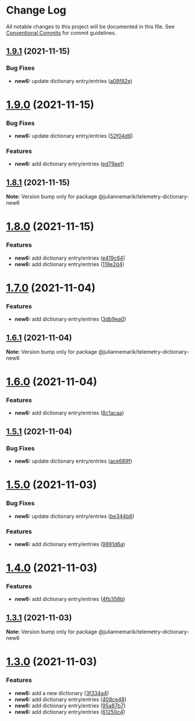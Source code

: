 # Change Log

All notable changes to this project will be documented in this file.
See [Conventional Commits](https://conventionalcommits.org) for commit guidelines.

## [1.9.1](https://github.com/juliannemarik/telemetry-dictionary-packages/compare/@juliannemarik/telemetry-dictionary-new6@1.9.0...@juliannemarik/telemetry-dictionary-new6@1.9.1) (2021-11-15)


### Bug Fixes

* **new6:** update dictionary entry/entries ([a08f82e](https://github.com/juliannemarik/telemetry-dictionary-packages/commit/a08f82e15daa5a4344dd1207c2d300bf3315bf64))





# [1.9.0](https://github.com/juliannemarik/telemetry-dictionary-packages/compare/@juliannemarik/telemetry-dictionary-new6@1.8.1...@juliannemarik/telemetry-dictionary-new6@1.9.0) (2021-11-15)


### Bug Fixes

* **new6:** update dictionary entry/entries ([52f04d6](https://github.com/juliannemarik/telemetry-dictionary-packages/commit/52f04d681a77de4b5d69a00db53c8a33f156eb68))


### Features

* **new6:** add dictionary entry/entries ([ed79aef](https://github.com/juliannemarik/telemetry-dictionary-packages/commit/ed79aefe0cff661de00b99485afb700e2b70408c))





## [1.8.1](https://github.com/juliannemarik/telemetry-dictionary-packages/compare/@juliannemarik/telemetry-dictionary-new6@1.8.0...@juliannemarik/telemetry-dictionary-new6@1.8.1) (2021-11-15)

**Note:** Version bump only for package @juliannemarik/telemetry-dictionary-new6





# [1.8.0](https://github.com/juliannemarik/telemetry-dictionary-packages/compare/@juliannemarik/telemetry-dictionary-new6@1.7.0...@juliannemarik/telemetry-dictionary-new6@1.8.0) (2021-11-15)


### Features

* **new6:** add dictionary entry/entries ([e419c64](https://github.com/juliannemarik/telemetry-dictionary-packages/commit/e419c640cb39c15fdb7ea52e490aca96978bc322))
* **new6:** add dictionary entry/entries ([119e2d4](https://github.com/juliannemarik/telemetry-dictionary-packages/commit/119e2d4f6dc2a3666ee5d4e58a3580ae656f6f8d))





# [1.7.0](https://github.com/juliannemarik/telemetry-dictionary-packages/compare/@juliannemarik/telemetry-dictionary-new6@1.6.1...@juliannemarik/telemetry-dictionary-new6@1.7.0) (2021-11-04)


### Features

* **new6:** add dictionary entry/entries ([3db9ea0](https://github.com/juliannemarik/telemetry-dictionary-packages/commit/3db9ea0b0b34b0cd9f938c50067e8ee74f53c94a))





## [1.6.1](https://github.com/juliannemarik/telemetry-dictionary-packages/compare/@juliannemarik/telemetry-dictionary-new6@1.6.0...@juliannemarik/telemetry-dictionary-new6@1.6.1) (2021-11-04)

**Note:** Version bump only for package @juliannemarik/telemetry-dictionary-new6





# [1.6.0](https://github.com/juliannemarik/telemetry-dictionary-packages/compare/@juliannemarik/telemetry-dictionary-new6@1.5.1...@juliannemarik/telemetry-dictionary-new6@1.6.0) (2021-11-04)


### Features

* **new6:** add dictionary entry/entries ([8c1acaa](https://github.com/juliannemarik/telemetry-dictionary-packages/commit/8c1acaa82755559d742d486e3541e68e2a0b46d8))





## [1.5.1](https://github.com/juliannemarik/telemetry-dictionary-packages/compare/@juliannemarik/telemetry-dictionary-new6@1.5.0...@juliannemarik/telemetry-dictionary-new6@1.5.1) (2021-11-04)


### Bug Fixes

* **new6:** update dictionary entry/entries ([ace689f](https://github.com/juliannemarik/telemetry-dictionary-packages/commit/ace689f23f2916d1944a1093be91dc254cae5c8e))





# [1.5.0](https://github.com/juliannemarik/telemetry-dictionary-packages/compare/@juliannemarik/telemetry-dictionary-new6@1.4.0...@juliannemarik/telemetry-dictionary-new6@1.5.0) (2021-11-03)


### Bug Fixes

* **new6:** update dictionary entry/entries ([be344b6](https://github.com/juliannemarik/telemetry-dictionary-packages/commit/be344b6e0b6e161c577eef4af6234e9ddcfed9ff))


### Features

* **new6:** add dictionary entry/entries ([9891d6a](https://github.com/juliannemarik/telemetry-dictionary-packages/commit/9891d6a8f99a5742ceccacc69e566ff286084957))





# [1.4.0](https://github.com/juliannemarik/telemetry-dictionary-packages/compare/@juliannemarik/telemetry-dictionary-new6@1.3.1...@juliannemarik/telemetry-dictionary-new6@1.4.0) (2021-11-03)


### Features

* **new6:** add dictionary entry/entries ([4fb358b](https://github.com/juliannemarik/telemetry-dictionary-packages/commit/4fb358bb3b0c5845ceab1c26e6d345171ff2618f))





## [1.3.1](https://github.com/juliannemarik/telemetry-dictionary-packages/compare/@juliannemarik/telemetry-dictionary-new6@1.3.0...@juliannemarik/telemetry-dictionary-new6@1.3.1) (2021-11-03)

**Note:** Version bump only for package @juliannemarik/telemetry-dictionary-new6





# [1.3.0](https://github.com/juliannemarik/telemetry-dictionary-packages/compare/@juliannemarik/telemetry-dictionary-new6@1.3.0...@juliannemarik/telemetry-dictionary-new6@1.3.0) (2021-11-03)


### Features

* **new6:** add a new dictionary ([3f334a4](https://github.com/juliannemarik/telemetry-dictionary-packages/commit/3f334a4f57fd54130bb9b753171fc9077d5928eb))
* **new6:** add dictionary entry/entries ([408ce48](https://github.com/juliannemarik/telemetry-dictionary-packages/commit/408ce48cadb134d165ab6296a7bc67363434944a))
* **new6:** add dictionary entry/entries ([95a87b7](https://github.com/juliannemarik/telemetry-dictionary-packages/commit/95a87b732ad2c74e6ec71be687ca1b85fa74c937))
* **new6:** add dictionary entry/entries ([61250c4](https://github.com/juliannemarik/telemetry-dictionary-packages/commit/61250c43b6b0515f399d88d4e31297d2165e737b))
